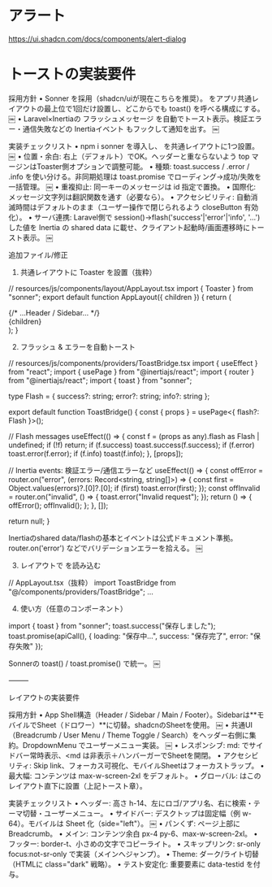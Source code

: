 # アラート
https://ui.shadcn.com/docs/components/alert-dialog


# トーストの実装要件

採用方針
	•	Sonner を採用（shadcn/uiが現在こちらを推奨）。<Toaster /> をアプリ共通レイアウトの最上位で1回だけ設置し、どこからでも toast() を呼べる構成にする。 ￼
	•	Laravel×Inertiaの フラッシュメッセージ を自動でトースト表示。検証エラー・通信失敗などの Inertiaイベント もフックして通知を出す。 ￼

実装チェックリスト
	•	npm i sonner を導入し、<Toaster richColors closeButton /> を共通レイアウトに1つ設置。 ￼
	•	位置・余白: 右上（デフォルト）でOK。ヘッダーと重ならないよう top マージンはToaster側オプションで調整可能。
	•	種類: toast.success / .error / .info を使い分ける。非同期処理は toast.promise でローディング→成功/失敗を一括管理。 ￼
	•	重複抑止: 同一キーのメッセージは id 指定で置換。
	•	国際化: メッセージ文字列は翻訳関数を通す（必要なら）。
	•	アクセシビリティ: 自動消滅時間はデフォルトのまま（ユーザー操作で閉じられるよう closeButton 有効化）。
	•	サーバ連携: Laravel側で session()->flash('success'|'error'|'info', '...') した値を Inertia の shared data に載せ、クライアント起動時/画面遷移時にトースト表示。 ￼

追加ファイル/修正

1) 共通レイアウトに Toaster を設置（抜粋）

// resources/js/components/layout/AppLayout.tsx
import { Toaster } from "sonner";
export default function AppLayout({ children }) {
  return (
    <div className="min-h-dvh bg-background text-foreground">
      {/* ...Header / Sidebar... */}
      <main className="mx-auto max-w-screen-2xl px-4 py-6">{children}</main>
      <Toaster richColors closeButton />
    </div>
  );
}

2) フラッシュ & エラーを自動トースト

// resources/js/components/providers/ToastBridge.tsx
import { useEffect } from "react";
import { usePage } from "@inertiajs/react";
import { router } from "@inertiajs/react";
import { toast } from "sonner";

type Flash = { success?: string; error?: string; info?: string };

export default function ToastBridge() {
  const { props } = usePage<{ flash?: Flash }>();

  // Flash messages
  useEffect(() => {
    const f = (props as any).flash as Flash | undefined;
    if (!f) return;
    if (f.success) toast.success(f.success);
    if (f.error) toast.error(f.error);
    if (f.info) toast(f.info);
  }, [props]);

  // Inertia events: 検証エラー/通信エラーなど
  useEffect(() => {
    const offError = router.on("error", (errors: Record<string, string[]>) => {
      const first = Object.values(errors)?.[0]?.[0];
      if (first) toast.error(first);
    });
    const offInvalid = router.on("invalid", () => {
      toast.error("Invalid request");
    });
    return () => { offError(); offInvalid(); };
  }, []);

  return null;
}

Inertiaのshared data/flashの基本とイベントは公式ドキュメント準拠。router.on('error') などでバリデーションエラーを拾える。 ￼

3) レイアウトで <ToastBridge /> を読み込む

// AppLayout.tsx（抜粋）
import ToastBridge from "@/components/providers/ToastBridge";
...
<ToastBridge />
<Toaster richColors closeButton />

4) 使い方（任意のコンポーネント）

import { toast } from "sonner";
toast.success("保存しました");
toast.promise(apiCall(), { loading: "保存中...", success: "保存完了", error: "保存失敗" });

Sonnerの toast() / toast.promise() で統一。 ￼

⸻

レイアウトの実装要件

採用方針
	•	App Shell構造（Header / Sidebar / Main / Footer）。Sidebarは**モバイルでSheet（ドロワー）**に切替。shadcnのSheetを使用。 ￼
	•	共通UI（Breadcrumb / User Menu / Theme Toggle / Search）をヘッダー右側に集約。DropdownMenu でユーザーメニュー実装。 ￼
	•	レスポンシブ: md: でサイドバー常時表示、<md は非表示＋ハンバーガーでSheetを開閉。
	•	アクセシビリティ: Skip link、フォーカス可視化、モバイルSheetはフォーカストラップ。
	•	最大幅: コンテンツは max-w-screen-2xl をデフォルト。
	•	グローバル: <Toaster /> はこのレイアウト直下に設置（上記トースト章）。

実装チェックリスト
	•	ヘッダー: 高さ h-14、左にロゴ/アプリ名、右に検索・テーマ切替・ユーザーメニュー。
	•	サイドバー: デスクトップは固定幅（例 w-64）。モバイルは Sheet 化（side="left"）。 ￼
	•	パンくず: ページ上部に Breadcrumb。
	•	メイン: コンテンツ余白 px-4 py-6、max-w-screen-2xl。
	•	フッター: border-t、小さめの文字でコピーライト。
	•	スキップリンク: sr-only focus:not-sr-only で実装（メインへジャンプ）。
	•	Theme: ダーク/ライト切替（HTMLに class="dark" 戦略）。
	•	テスト安定化: 重要要素に data-testid を付与。

